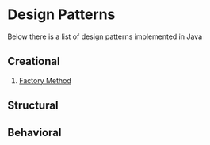 # Design Patterns
Below there is a list of design patterns implemented in Java

## Creational
1. [Factory Method](src/com/github/wojdzie/design/patterns/creational/factorymethod)

## Structural

## Behavioral